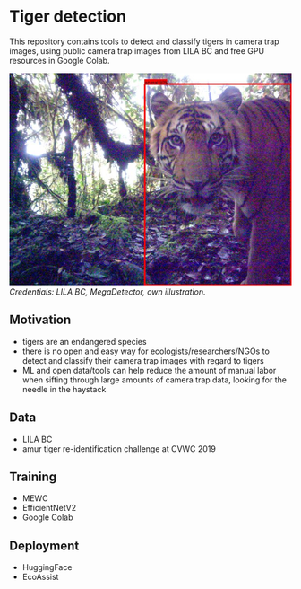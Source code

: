 # Tiger detection

This repository contains tools to detect and classify tigers in camera trap images,
using public camera trap images from LILA BC and free GPU resources in Google Colab.

![tiger](anno_1440.jpg 'tiger')
*Credentials: LILA BC, MegaDetector, own illustration.*


## Motivation

- tigers are an endangered species
- there is no open and easy way for ecologists/researchers/NGOs
to detect and classify their camera trap images with regard to tigers
- ML and open data/tools can help reduce the amount of manual labor
when sifting through large amounts of camera trap data, looking for the needle in the haystack

## Data

- LILA BC
- amur tiger re-identification challenge at CVWC 2019

## Training

- MEWC
- EfficientNetV2
- Google Colab

## Deployment

- HuggingFace
- EcoAssist
